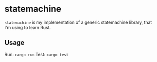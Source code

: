 # statemachine

`statemachine` is my implementation of a generic statemachine library, that I'm using to learn Rust.

## Usage

Run: `cargo run`
Test: `cargo test`
